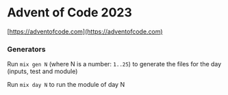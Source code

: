 # Advent of Code 2023

[https://adventofcode.com](https://adventofcode.com)

### Generators
Run `mix gen N` (where N is a number: `1..25`) to generate the files for the day (inputs, test and module)

Run `mix day N` to run the module of day N


